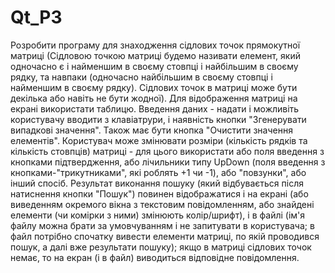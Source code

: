 # Qt_P3
Розробити програму для знаходження сідлових точок прямокутної матриці (Сідловою точкою матриці будемо називати елемент, який одночасно є і найменшим в своєму стовпці і найбільшим в своєму рядку, та навпаки (одночасно найбільшим в своєму стовпці і найменшим в своєму рядку). Сідлових точок в матриці може бути декілька або навіть не бути жодної). Для відображення матриці на екрані використати таблицю. Введення даних - надати і можливіть користувачу вводити з клавіатрури, і наявність кнопки "Згенерувати випадкові значення". Також має бути кнопка "Очистити значення елементів". Користувач може змінювати розміри (кількість рядків та кількість стовпців) матриці - для цього використати або поля введення з кнопками підтвердження, або лічильники типу UpDown (поля введення з кнопками-"трикутниками", які роблять +1 чи -1), або "повзунки", або інший спосіб. Результат виконання пошуку (який відбувається після натиснення кнопки "Пошук") повинен відображатися і на екрані (або виведенням окремого вікна з текстовим повідомленням, або знайдені елементи (чи комірки з ними) змінюють колір/шрифт), і в файлі (ім'я файлу можна брати за умовчуванням і не запитувати в користувача; в файл потрібно спочатку вивести елементи матриці, по якій проводився пошук, а далі вже результати пошуку); якщо в матриці сідлових точок немає, то на екран (і в файл) виводиться відповідне повідомлення.
